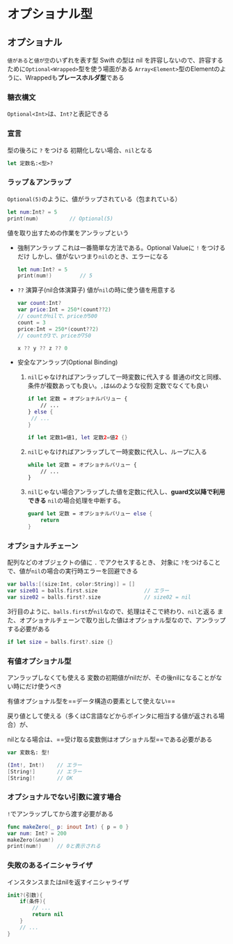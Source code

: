 # オプショナル型

## オプショナル

`値がある`と`値が空`のいずれを表す型
Swift の型は nil を許容しないので、許容するために`Optional<Wrapped>`型を使う場面がある
`Array<Element>`型のElementのように、Wrappedも**プレースホルダ型**である

### 糖衣構文

`Optional<Int>`は、`Int?`と表記できる

### 宣言

型の後ろに `?` をつける
初期化しない場合、`nil`となる

```swift
let 定数名:<型>?
```

### ラップ＆アンラップ

`Optional(5)`のように、値がラップされている（包まれている）

```swift
let num:Int? = 5
print(num)          // Optional(5)
```

値を取り出すための作業をアンラップという

* 強制アンラップ
    これは一番簡単な方法である。Optional Valueに `!` をつけるだけ
    しかし、値がないつまり`nil`のとき、エラーになる

    ```swift
    let num:Int? = 5
    print(num!)         // 5
    ```

* `??` 演算子(nil合体演算子)
    値が`nil`の時に使う値を用意する

    ```swift
    var count:Int?
    var price:Int = 250*(count??2)
    // countがnilで、priceが500
    count = 3
    price:Int = 250*(count??2)
    // countが3で、priceが750

    x ?? y ?? z ?? 0
    ```

* 安全なアンラップ(Optional Binding)
    1. `nil`じゃなければアンラップして一時変数に代入する
        普通のif文と同様、条件が複数あっても良い。`,`は`&&`のような役割
        定数でなくても良い

        ```swift
        if let 定数 = オプショナルバリュー {
            // ...
        } else {
         // ...
        }

        if let 定数1=値1, let 定数2=値2 {}
        ```

    2. `nil`じゃなければアンラップして一時変数に代入し、ループに入る

        ```swift
        while let 定数 = オプショナルバリュー {
            // ...
        }
        ```

    3. `nil`じゃない場合アンラップした値を定数に代入し、**guard文以降で利用できる**
        `nil`の場合処理を中断する。

        ```swift
        guard let 定数 = オプショナルバリュー else {
            return
        }
        ```

### オプショナルチェーン

配列などのオブジェクトの値に `.` でアクセスするとき、
対象に `?`をつけることで、値が`nil`の場合の実行時エラーを回避できる

```swift
var balls:[(size:Int, color:String)] = []
var size01 = balls.first.size               // エラー
var size02 = balls.first?.size              // size02 = nil
```

3行目のように、`balls.first`が`nil`なので、処理はそこで終わり、`nil`と返る
また、オプショナルチェーンで取り出した値はオプショナル型なので、アンラップする必要がある

```swift
if let size = balls.first?.size {}
```

### 有値オプショナル型

アンラップしなくても使える
変数の初期値がnilだが、その後nilになることがない時にだけ使うべき

有値オプショナル型を==データ構造の要素として使えない==

戻り値として使える（多くはC言語などからポインタに相当する値が返される場合）が、

nilとなる場合は、==受け取る変数側はオプショナル型==である必要がある

```swift
var 変数名: 型!

(Int!, Int!)	// エラー
[String!]		// エラー
[String]!		// OK
```

### オプショナルでない引数に渡す場合

`!`でアンラップしてから渡す必要がある

```swift
func makeZero(_ p: inout Int) { p = 0 }
var num: Int? = 200
makeZero(&num!)
print(num!)		// 0と表示される
```

### 失敗のあるイニシャライザ

インスタンスまたはnilを返すイニシャライザ

```swift
init?(引数){
    if(条件){
        // ...
        return nil
    }
    // ...
}
```
